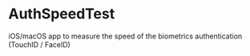 # AuthSpeedTest
iOS/macOS app to measure the speed of the biometrics authentication (TouchID / FaceID)
